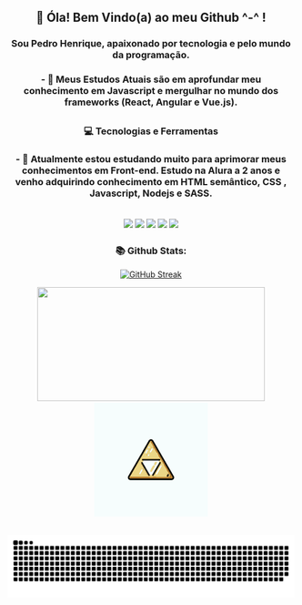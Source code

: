 <div align="center">
         
## 👋 Óla! Bem Vindo(a) ao meu Github ^-^ !
### Sou Pedro Henrique, apaixonado por tecnologia e pelo mundo da programação.

### - 🌱 Meus Estudos Atuais são em aprofundar meu conhecimento em Javascript e mergulhar no mundo dos frameworks (React, Angular e Vue.js).

##

### :computer: Tecnologias e Ferramentas

### - 📖 Atualmente estou estudando muito para aprimorar meus conhecimentos em Front-end. Estudo na Alura a 2 anos e venho adquirindo conhecimento em HTML semântico, CSS , Javascript, Nodejs e SASS.

<div  style="display: inline-block"><br> 
<img align="center" src="https://img.shields.io/badge/HTML5-E34F26?style=for-the-badge&logo=html5&logoColor=white"/>
<img align="center" src="https://img.shields.io/badge/CSS3-1572B6?style=for-the-badge&logo=css3&logoColor=white"/>
<img align="center" src="https://img.shields.io/badge/JavaScript-323330?style=for-the-badge&logo=javascript&logoColor=F7DF1E"/>
<img align="center" src="https://img.shields.io/badge/Node%20js-339933?style=for-the-badge&logo=nodedotjs&logoColor=white"/>
<img align="center" src="https://img.shields.io/badge/Sass-CC6699?style=for-the-badge&logo=sass&logoColor=white"/>
</div>

##
         
### 📚 Github Stats:    
         
[![GitHub Streak](https://streak-stats.demolab.com?user=Murfy9&theme=dark&date_format=j%20M%5B%20Y%5D&exclude_days=Sun%2CSat)](https://git.io/streak-stats)

<img width="400" height="200" src="https://github-readme-stats.vercel.app/api/top-langs/?username=Murfy9&layout=compact&langs_count=7&theme=dracula"/>

<img  width="200" height="200" src="/assets/img/zelda-arrow.gif"/>

</div>

##

![Snake animation](https://github.com/murfy9/murfy9/blob/output/github-contribution-grid-snake.svg)
